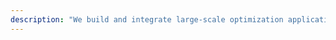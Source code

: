```yaml
---
description: "We build and integrate large-scale optimization applications for high performance use cases."
---
```

